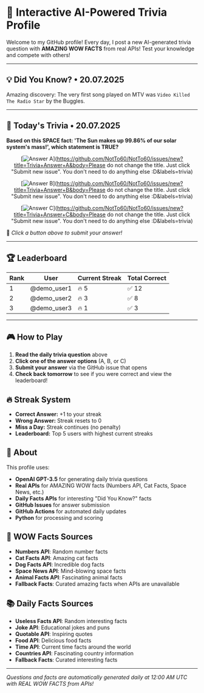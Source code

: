 # 🧠 Interactive AI-Powered Trivia Profile

Welcome to my GitHub profile! Every day, I post a new AI-generated trivia question with **AMAZING WOW FACTS** from real APIs! Test your knowledge and compete with others!

---

## 💡 Did You Know? • 20.07.2025

Amazing discovery: The very first song played on MTV was `Video Killed The Radio Star` by the Buggles.

---

## 🎯 Today's Trivia • 20.07.2025

**Based on this SPACE fact: 'The Sun makes up 99.86% of our solar system's mass!', which statement is TRUE?**

<div align="center">

[![Answer A](https://img.shields.io/badge/A-This%20space%20fact%20is%20c-blue?style=for-the-badge&logo=github)](https://github.com/NotTo60/NotTo60/issues/new?title=Trivia+Answer+A&body=Please do not change the title. Just click "Submit new issue". You don't need to do anything else :D&labels=trivia)

[![Answer B](https://img.shields.io/badge/B-This%20space%20fact%20has%20-green?style=for-the-badge&logo=github)](https://github.com/NotTo60/NotTo60/issues/new?title=Trivia+Answer+B&body=Please do not change the title. Just click "Submit new issue". You don't need to do anything else :D&labels=trivia)

[![Answer C](https://img.shields.io/badge/C-This%20space%20fact%20is%20s-orange?style=for-the-badge&logo=github)](https://github.com/NotTo60/NotTo60/issues/new?title=Trivia+Answer+C&body=Please do not change the title. Just click "Submit new issue". You don't need to do anything else :D&labels=trivia)

</div>

📝 *Click a button above to submit your answer!*

---

## 🏆 Leaderboard

| Rank | User | Current Streak | Total Correct |
|------|------|----------------|---------------|
| 1 | @demo_user1 | 🔥 5 | ✅ 12 |
| 2 | @demo_user2 | 🔥 3 | ✅ 8 |
| 3 | @demo_user3 | 🔥 1 | ✅ 3 |

---


## 🎮 How to Play

1. **Read the daily trivia question** above
2. **Click one of the answer options** (A, B, or C)
3. **Submit your answer** via the GitHub issue that opens
4. **Check back tomorrow** to see if you were correct and view the leaderboard!

## 🔥 Streak System

- **Correct Answer:** +1 to your streak
- **Wrong Answer:** Streak resets to 0
- **Miss a Day:** Streak continues (no penalty)
- **Leaderboard:** Top 5 users with highest current streaks

## 🤖 About

This profile uses:
- **OpenAI GPT-3.5** for generating daily trivia questions
- **Real APIs** for AMAZING WOW facts (Numbers API, Cat Facts, Space News, etc.)
- **Daily Facts APIs** for interesting "Did You Know?" facts
- **GitHub Issues** for answer submission
- **GitHub Actions** for automated daily updates
- **Python** for processing and scoring

## 🌟 WOW Facts Sources

- **Numbers API**: Random number facts
- **Cat Facts API**: Amazing cat facts
- **Dog Facts API**: Incredible dog facts  
- **Space News API**: Mind-blowing space facts
- **Animal Facts API**: Fascinating animal facts
- **Fallback Facts**: Curated amazing facts when APIs are unavailable

## 📚 Daily Facts Sources

- **Useless Facts API**: Random interesting facts
- **Joke API**: Educational jokes and puns
- **Quotable API**: Inspiring quotes
- **Food API**: Delicious food facts
- **Time API**: Current time facts around the world
- **Countries API**: Fascinating country information
- **Fallback Facts**: Curated interesting facts

---

*Questions and facts are automatically generated daily at 12:00 AM UTC with REAL WOW FACTS from APIs!*
